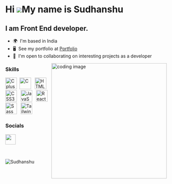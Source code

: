 Hi ![](https://user-images.githubusercontent.com/18350557/176309783-0785949b-9127-417c-8b55-ab5a4333674e.gif)My name is Sudhanshu
========================================================================================================================================

I am Front End developer.
--------------------------

*   🌍  I'm based in India
*   🖥️  See my portfolio at <a target="_blank" rel="noreferrer" href=''>Portfolio</a>
*   🤝  I'm open to collaborating on interesting projects as a developer


<img align="right" alt="coding image" width="360" src="https://raw.githubusercontent.com/TheDudeThatCode/TheDudeThatCode/master/Assets/Developer.gif">

### Skills

<p align="left">
 
 <a href="https://isocpp.org/" target="_blank" rel="noreferrer"><img src="https://upload.wikimedia.org/wikipedia/commons/1/18/ISO_C%2B%2B_Logo.svg" width="36" height="36" alt="Cplusplus" /></a> &nbsp;<a href="https://en.wikipedia.org/wiki/C_(programming_language)" target="_blank" rel="noreferrer"><img src="https://upload.wikimedia.org/wikipedia/commons/1/18/C_Programming_Language.svg" width="36" height="36" alt="C" /></a> &nbsp;
<a href="https://developer.mozilla.org/en-US/docs/Glossary/HTML5" target="_blank" rel="noreferrer"><img src="https://raw.githubusercontent.com/danielcranney/readme-generator/main/public/icons/skills/html5-colored.svg" width="36" height="36" alt="HTML5" /></a> &nbsp;
<a href="https://www.w3.org/TR/CSS/#css" target="_blank" rel="noreferrer"><img src="https://raw.githubusercontent.com/danielcranney/readme-generator/main/public/icons/skills/css3-colored.svg" width="36" height="36" alt="CSS3" /></a> &nbsp;
 <a href="https://developer.mozilla.org/en-US/docs/Web/JavaScript" target="_blank" rel="noreferrer"><img src="https://raw.githubusercontent.com/danielcranney/readme-generator/main/public/icons/skills/javascript-colored.svg" width="36" height="36" alt="JavaScript" /></a> &nbsp;
<a href="https://reactjs.org/" target="_blank" rel="noreferrer"><img src="https://raw.githubusercontent.com/danielcranney/readme-generator/main/public/icons/skills/react-colored.svg" width="36" height="36" alt="React" /></a> &nbsp; <a href="https://sass-lang.com/" target="_blank" rel="noreferrer"><img src="https://raw.githubusercontent.com/danielcranney/readme-generator/main/public/icons/skills/sass-colored.svg" width="36" height="36" alt="Sass" /></a> &nbsp; <a href="https://tailwindcss.com/" target="_blank" rel="noreferrer"><img src="https://raw.githubusercontent.com/danielcranney/readme-generator/main/public/icons/skills/tailwindcss-colored.svg" width="36" height="36" alt="TailwindCSS" /></a> &nbsp;
 

### Socials

<p align="left"> <a href="https://www.linkedin.com/" target="_blank" rel="noreferrer"><img src="https://raw.githubusercontent.com/danielcranney/readme-generator/main/public/icons/socials/linkedin.svg" width="32" height="32" /></a> </p>

<br>

<p><img align="left" style="width:300px height:450px" src="https://github-readme-stats.vercel.app/api/top-langs?username=sudhanshuDongre24&show_icons=true&locale=en&layout=compact&theme=vision-friendly-dark" alt="Sudhanshu" /></p>
